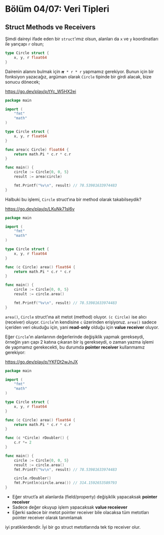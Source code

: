 # Bölüm 04/07: Veri Tipleri

## Struct Methods ve Receivers

Şimdi daireyi ifade eden bir `struct`’ımız olsun, alanları da `x` ve `y`
koordinatları ile yarıçapı `r` olsun;

```go
type Circle struct {
	x, y, r float64
}
```

Dairenin alanını bulmak için `𝞹 * r * r` yapmamız gerekiyor. Bunun için bir
fonksiyon yazacağız, argüman olarak `Circle` tipinde bir girdi alacak, bize
sonucu dönecek;

https://go.dev/play/p/tYc_W5HX2ei

```go
package main

import (
	"fmt"
	"math"
)

type Circle struct {
	x, y, r float64
}

func area(c Circle) float64 {
	return math.Pi * c.r * c.r
}

func main() {
	circle := Circle{0, 0, 5}
	result := area(circle)

	fmt.Printf("%v\n", result) // 78.53981633974483
}
```

Halbuki bu işlemi, `Circle` struct’ına bir method olarak takabilseydik?

https://go.dev/play/p/LKuNk71sl6v

```go
package main

import (
	"fmt"
	"math"
)

type Circle struct {
	x, y, r float64
}

func (c Circle) area() float64 {
	return math.Pi * c.r * c.r
}

func main() {
	circle := Circle{0, 0, 5}
	result := circle.area()

	fmt.Printf("%v\n", result) // 78.53981633974483
}
```

`area()`, `Circle` struct’ına ait metot (method) oluyor. `(c Circle)` ise
alıcı (receiver) oluyor. `Circle`’ın kendisine `c` üzerinden erişiyoruz.
`area()` sadece içeriden veri okuduğu için, yani **read-only** olduğu için
**value receiver** oluyor.

Eğer `Circle`’ın alanlarının değerlerinde değişiklik yapmak gerekseydi,
örneğin yarı çapı 2 katına çıkaran bir iş gerekseydi, o zaman yazma işlemi de
yapmamız gerekecekti, bu durumda **pointer receiver** kullanmamız gerekiyor:

https://go.dev/play/p/YKFDt2wJnJX

```go
package main

import (
	"fmt"
	"math"
)

type Circle struct {
	x, y, r float64
}

func (c Circle) area() float64 {
	return math.Pi * c.r * c.r
}

func (c *Circle) rDoubler() {
	c.r *= 2
}

func main() {
	circle := Circle{0, 0, 5}
	result := circle.area()
	fmt.Printf("%v\n", result) // 78.53981633974483

	circle.rDoubler()
	fmt.Println(circle.area()) // 314.1592653589793
}
```

- Eğer struct’a ait alanlarda (field/property) değişiklik yapacaksak **pointer receiver**
- Sadece değer okuyup işlem yapacaksak **value receiever**
- Eğerki sadece bir metot pointer receiver bile olacaksa tüm metotları pointer receiver olarak
  tanımlamak

iyi pratiklerdendir. İyi bir go struct metotlarında tek tip receiver olur.
